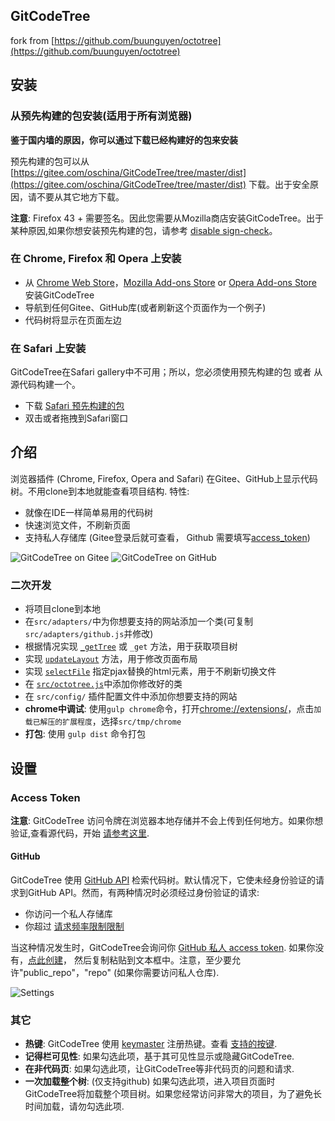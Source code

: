
## GitCodeTree

fork from [https://github.com/buunguyen/octotree](https://github.com/buunguyen/octotree)

## 安装
### 从预先构建的包安装(适用于所有浏览器)
 **鉴于国内墙的原因，你可以通过下载已经构建好的包来安装**

预先构建的包可以从 [https://gitee.com/oschina/GitCodeTree/tree/master/dist](https://gitee.com/oschina/GitCodeTree/tree/master/dist) 下载。出于安全原因，请不要从其它地方下载。

__注意__: Firefox 43 + 需要签名。因此您需要从Mozilla商店安装GitCodeTree。出于某种原因,如果你想安装预先构建的包，请参考 [disable sign-check](https://github.com/buunguyen/octotree/issues/220#issuecomment-166012724)。

### 在 Chrome, Firefox 和 Opera 上安装
* 从 [Chrome Web Store](https://chrome.google.com/webstore/detail/gitcodetree/inaaldjpdbkaodlmdcplgpoibohcmmlj)，[Mozilla Add-ons Store](https://addons.mozilla.org/zh-CN/firefox/addon/giteetree/) or [Opera Add-ons Store](https://addons.opera.com/en/extensions/details/gitcodetree/) 安装GitCodeTree
* 导航到任何Gitee、GitHub库(或者刷新这个页面作为一个例子)
* 代码树将显示在页面左边

### 在 Safari 上安装

GitCodeTree在Safari gallery中不可用；所以，您必须使用预先构建的包 或者 从源代码构建一个。

* 下载 [Safari 预先构建的包](https://gitee.com/oschina/GitCodeTree/blob/master/dist/safari.safariextz?raw=true)
* 双击或者拖拽到Safari窗口

## 介绍

浏览器插件 (Chrome, Firefox, Opera and Safari) 在Gitee、GitHub上显示代码树。不用clone到本地就能查看项目结构. 特性:

* 就像在IDE一样简单易用的代码树
* 快速浏览文件，不刷新页面
* 支持私人存储库 (Gitee登录后就可查看， Github 需要填写[access_token](#access-token))

![GitCodeTree on Gitee](docs/chrome-gitee.png)
![GitCodeTree on GitHub](docs/chrome-github.png)

### 二次开发

* 将项目clone到本地
* 在`src/adapters/`中为你想要支持的网站添加一个类(可复制`src/adapters/github.js`并修改)
* 根据情况实现 [`_getTree`](https//gitee.com/inu1255/GitCodeTree/blob/master/src/adapters/github.js#L149-154) 或 `_get` 方法，用于获取项目树
* 实现 [`updateLayout`](https//gitee.com/inu1255/GitCodeTree/blob/master/src/adapters/github.js#L65-73) 方法，用于修改页面布局
* 实现 [`selectFile`](https//gitee.com/inu1255/GitCodeTree/blob/master/src/adapters/github.js#L135-138) 指定pjax替换的html元素，用于不刷新切换文件
* 在 [`src/octotree.js`](https//gitee.com/inu1255/GitCodeTree/blob/master/src/octotree.js#L30)中添加你修改好的类
* 在 `src/config/` 插件配置文件中添加你想要支持的网站
* __chrome中调试__: 使用`gulp chrome`命令，打开[chrome://extensions/](chrome://extensions/)，点击`加载已解压的扩展程度`，选择`src/tmp/chrome`
* __打包__: 使用 `gulp dist` 命令打包

## 设置
### Access Token

__注意__: GitCodeTree 访问令牌在浏览器本地存储并不会上传到任何地方。如果你想验证,查看源代码，开始 [请参考这里](https//gitee.com/inu1255/GitCodeTree/blob/master/src/view.options.js#L77).

#### GitHub
GitCodeTree 使用 [GitHub API](https://developer.github.com/v3/) 检索代码树。默认情况下，它使未经身份验证的请求到GitHub API。然而，有两种情况时必须经过身份验证的请求:

* 你访问一个私人存储库
* 你超过 [请求频率限制限制](https://developer.github.com/v3/#rate-limiting)

当这种情况发生时，GitCodeTree会询问你 [GitHub 私人 access token](https://help.github.com/articles/creating-an-access-token-for-command-line-use). 如果你没有，[点此创建](https://github.com/settings/tokens/new)， 然后复制粘贴到文本框中。注意，至少要允许"public_repo"，"repo" (如果你需要访问私人仓库).

![Settings](docs/settings.jpg)

### 其它
* __热键__: GitCodeTree 使用 [keymaster](https://github.com/madrobby/keymaster) 注册热键。查看 [支持的按键](https://github.com/madrobby/keymaster#supported-keys).
* __记得栏可见性__: 如果勾选此项，基于其可见性显示或隐藏GitCodeTree.
* __在非代码页__: 如果勾选此项，让GitCodeTree等非代码页的问题和请求.
* __一次加载整个树__: (仅支持github) 如果勾选此项，进入项目页面时GitCodeTree将加载整个项目树。如果您经常访问非常大的项目，为了避免长时间加载，请勿勾选此项.
